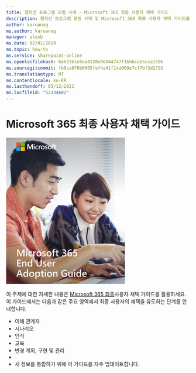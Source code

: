 ```yaml
---
title: 챔피언 프로그램 모범 사례 - Microsoft 365 최종 사용자 채택 가이드
description: 챔피언 프로그램 모범 사례 및 Microsoft 365 최종 사용자 채택 가이드를 통해 Office 365의 채택을 주도합니다.
author: karuanag
ms.author: karuanag
manager: alexb
ms.date: 02/01/2019
ms.topic: how-to
ms.service: sharepoint-online
ms.openlocfilehash: 6e62361e9aa4328e06844747f1bbbcab5cca1596
ms.sourcegitcommit: fb9ca876b6605fef4a41f14a069e7cf7bf3d2791
ms.translationtype: MT
ms.contentlocale: ko-KR
ms.lasthandoff: 05/12/2021
ms.locfileid: "52334602"
---
```

# <a name="microsoft-365-end-user-adoption-guide"></a>Microsoft 365 최종 사용자 채택 가이드

![Microsoft 365 채택 가이드](media/m365euguide.png)

이 주제에 대한 자세한 내용은 [Microsoft 365 최종](https://aka.ms/adoptionguide)사용자 채택 가이드를 활용하세요. 이 가이드에서는 다음과 같은 주요 영역에서 최종 사용자의 채택을 유도하는 단계를 안내합니다.

- 이해 관계자
- 시나리오
- 인식
- 교육 
- 변경 계획, 구현 및 관리
- 
- 새 정보를 통합하기 위해 이 가이드를 자주 업데이트합니다.